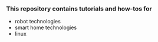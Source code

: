 ### This repository contains tutorials and how-tos for 
* robot technologies
* smart home technologies
* linux
